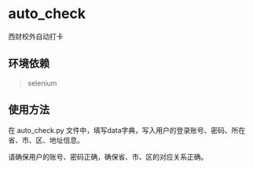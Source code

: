 # auto_check
西财校外自动打卡

## 环境依赖

> selenium
>
> 

## 使用方法

在 auto_check.py 文件中，填写data字典，写入用户的登录账号、密码、所在省、市、区、地址信息。

请确保用户的账号、密码正确，确保省、市、区的对应关系正确。